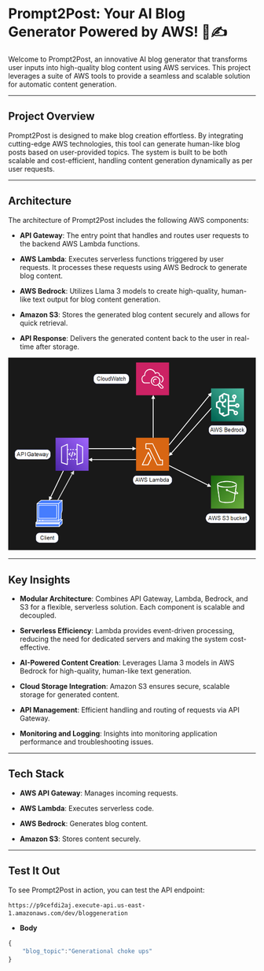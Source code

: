 # Prompt2Post: Your AI Blog Generator Powered by AWS! 🧠✍️

Welcome to Prompt2Post, an innovative AI blog generator that transforms user inputs into high-quality blog content using AWS services. This project leverages a suite of AWS tools to provide a seamless and scalable solution for automatic content generation.

---

## Project Overview

Prompt2Post is designed to make blog creation effortless. By integrating cutting-edge AWS technologies, this tool can generate human-like blog posts based on user-provided topics. The system is built to be both scalable and cost-efficient, handling content generation dynamically as per user requests.

---

## Architecture

The architecture of Prompt2Post includes the following AWS components:

- **API Gateway**: The entry point that handles and routes user requests to the backend AWS Lambda functions.

- **AWS Lambda**: Executes serverless functions triggered by user requests. It processes these requests using AWS Bedrock to generate blog content.

- **AWS Bedrock**: Utilizes Llama 3 models to create high-quality, human-like text output for blog content generation.

- **Amazon S3**: Stores the generated blog content securely and allows for quick retrieval.

- **API Response**: Delivers the generated content back to the user in real-time after storage.

![Architecture Diagram](./images/architecture.png)

---

## Key Insights

- **Modular Architecture**: Combines API Gateway, Lambda, Bedrock, and S3 for a flexible, serverless solution. Each component is scalable and decoupled.
  
- **Serverless Efficiency**: Lambda provides event-driven processing, reducing the need for dedicated servers and making the system cost-effective.
  
- **AI-Powered Content Creation**: Leverages Llama 3 models in AWS Bedrock for high-quality, human-like text generation.
  
- **Cloud Storage Integration**: Amazon S3 ensures secure, scalable storage for generated content.

- **API Management**: Efficient handling and routing of requests via API Gateway.

- **Monitoring and Logging**: Insights into monitoring application performance and troubleshooting issues.

---

## Tech Stack

- **AWS API Gateway**: Manages incoming requests.
  
- **AWS Lambda**: Executes serverless code.
  
- **AWS Bedrock**: Generates blog content.
  
- **Amazon S3**: Stores content securely.

---

## Test It Out

To see Prompt2Post in action, you can test the API endpoint:

```
https://p9cefdi2aj.execute-api.us-east-1.amazonaws.com/dev/bloggeneration
```
- **Body**

``` javascript
{
    "blog_topic":"Generational choke ups"
}
```

